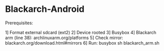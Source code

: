 Blackarch-Android
=================
Prerequisites:

1] Format external sdcard (ext2)
2] Device rooted
3] Busybox
4] Blackarch arm (line 38): archlinuxarm.org/platforms
5] Check mirror: blackarch.org/download.html#mirrors
6] Run: busybox sh blackarch_arm.sh
